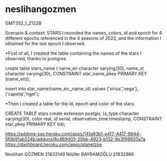 # neslihangozmen

GMT352_1_2122B

Scenario & context: STARS
I recorded the names, colors, id and epoch for 4 different epochs referenced in the 4 seasons of 2022, and the information I obtained for the last epoch I observed.

*First of all, I created the table containing the names of the stars I observed, thanks to postgres.

create table stars_name
( name_en character varying(30),
  name_st character varying(30),
  CONSTRAINT star_name_pkey PRIMARY KEY (name_en));
  
 insert into star_name(name_en_,name_st) values
('sirius','vega'),
('capella','rigel');

*Then I created a table for the id, epoch and color of the stars.

CREATE TABLE stars
create extension postgis;
(s_type character varying(30),
 color real,
 id serial,
 observation_time timestamp,
 CONSTRAINT star_pkey PRIMARY KEY (id);
 
 https://addons-sso.heroku.com/apps/141a93b1-e4f7-4417-8944-5f0b91ab224b/addons/8c469d03-20bb-4923-b132-8e3f99920a7a
 https://dashboard.heroku.com/apps/planetzoe
 
 Neslihan GÖZMEN 21833149
 Nilüfer BAYRAMOĞLU 21832966

